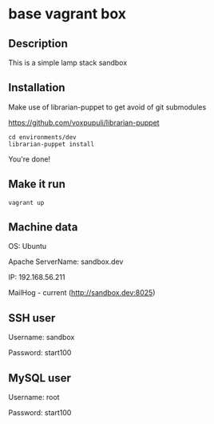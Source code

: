 base vagrant box
================

## Description

This is a simple lamp stack sandbox

## Installation

Make use of librarian-puppet to get avoid of git submodules

https://github.com/voxpupuli/librarian-puppet

	cd environments/dev
	librarian-puppet install

You're done!

## Make it run

	vagrant up

## Machine data

OS: Ubuntu

Apache ServerName: sandbox.dev

IP: 192.168.56.211

MailHog - current (http://sandbox.dev:8025)

## SSH user

Username: sandbox

Password: start100

## MySQL user

Username: root

Password: start100
